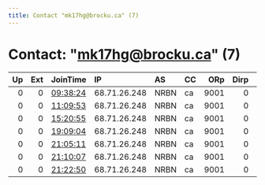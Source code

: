```yaml
---
title: Contact "mk17hg@brocku.ca" (7)
---
```


# Contact: "mk17hg@brocku.ca" (7)

|   Up |   Ext | JoinTime                                                                                              | IP           | AS   | CC   |   ORp |   Dirp | OS   | Version   | Nickname   |   eFamMembers |
|-----:|------:|:------------------------------------------------------------------------------------------------------|:-------------|:-----|:-----|------:|-------:|:-----|:----------|:-----------|--------------:|
|    0 |     0 | [09:38:24](https://nusenu.github.io/OrNetStats/w/relay/600DFE8321D0B189BB8DCAFBCA0E6490FD6C75CB.html) | 68.71.26.248 | NRBN | ca   |  9001 |      0 | BSD  | 0.4.6.8   | vaseline   |             1 |
|    0 |     0 | [11:09:53](https://nusenu.github.io/OrNetStats/w/relay/0645893EEEECFA2C7C42AA79E1CB20122C3726E7.html) | 68.71.26.248 | NRBN | ca   |  9001 |      0 | BSD  | 0.4.6.8   | vaseline   |             1 |
|    0 |     0 | [15:20:55](https://nusenu.github.io/OrNetStats/w/relay/CC9812A07FD9DBB2BE10F41FDEC8A35FA90926C1.html) | 68.71.26.248 | NRBN | ca   |  9001 |      0 | BSD  | 0.4.6.8   | vaseline   |             1 |
|    0 |     0 | [19:09:04](https://nusenu.github.io/OrNetStats/w/relay/EC23EBAB8D2F593328F4C4882B86C58E06B73C76.html) | 68.71.26.248 | NRBN | ca   |  9001 |      0 | BSD  | 0.4.6.8   | vaseline   |             1 |
|    0 |     0 | [21:05:11](https://nusenu.github.io/OrNetStats/w/relay/93D5B20EFADB62491F5E900C978F4C56EEBC13DF.html) | 68.71.26.248 | NRBN | ca   |  9001 |      0 | BSD  | 0.4.6.8   | vaseline   |             1 |
|    0 |     0 | [21:10:07](https://nusenu.github.io/OrNetStats/w/relay/4C2999343F54915D65A5FA5DDB50AC7E7311A10A.html) | 68.71.26.248 | NRBN | ca   |  9001 |      0 | BSD  | 0.4.6.8   | vaseline   |             1 |
|    0 |     0 | [21:22:50](https://nusenu.github.io/OrNetStats/w/relay/942AC3F6F54AB56BA454A879CAA26740B989B75E.html) | 68.71.26.248 | NRBN | ca   |  9001 |      0 | BSD  | 0.4.6.8   | vaseline   |             1 |
